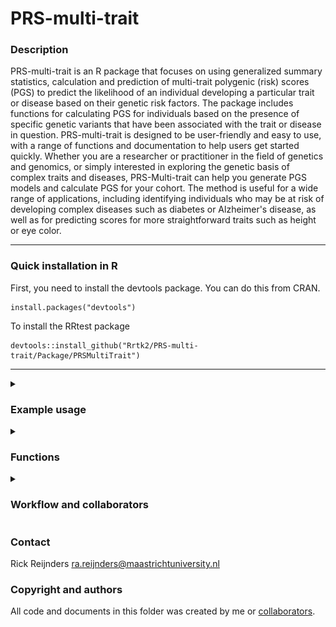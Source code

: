 # PRS-multi-trait


### Description
PRS-multi-trait is an R package that focuses on using generalized summary statistics, calculation and prediction of multi-trait polygenic (risk) scores (PGS) to predict the likelihood of an individual developing a particular trait or disease based on their genetic risk factors. The package includes functions for calculating PGS for individuals based on the presence of specific genetic variants that have been associated with the trait or disease in question. PRS-multi-trait is designed to be user-friendly and easy to use, with a range of functions and documentation to help users get started quickly. Whether you are a researcher or practitioner in the field of genetics and genomics, or simply interested in exploring the genetic basis of complex traits and diseases, PRS-Multi-trait can help you generate PGS models and calculate PGS for your cohort. The method is useful for a wide range of applications, including identifying individuals who may be at risk of developing complex diseases such as diabetes or Alzheimer's disease, as well as for predicting scores for more straightforward traits such as height or eye color.



---

### Quick installation in R
First, you need to install the devtools package. You can do this from CRAN.
```
install.packages("devtools")
```

To install the RRtest package
```
devtools::install_github("Rrtk2/PRS-multi-trait/Package/PRSMultiTrait")
```
---




<details>
<summary>

### Example usage

</summary>

Look at this [example](https://github.com/Rrtk2/PRS-multi-trait/blob/main/Protocols/Example_running_PGSV2.md) to generate a PGS model and afterward to calculate the PGS scores on an toy example.

It breaks down to:
- ``` calcPGS_LDAK(Trait = "Trait", Model = "bayesr") ``` 
- ``` predPRS(bfile = "Cohort Files", Trait = "Trait") ``` 
- ``` collect_all_PRS(cohort = "Cohort Name") ``` 

---

</details>




<details>
<summary>

### Functions

</summary>
The PRSMultiTrait package contains several functions that can be used to calculate polygenic risk scores (PRS) for multiple traits using genome-wide association studies (GWAS) data. Here is a brief overview of the main functions in the package:


| Function        | Description                     |
|-----------| ----------------------------------|
| ``` installDependenciesAndData() ```  |Installs the programs and data required to run the package. |
| ``` getManifest(1) ```  |Retrieves the manifest file containing information about the GWAS studies used in the package.|
| ``` getTraits() ```  |Shows the available traits from the manifest.|
| ``` addGWAStoManifest() ```  |Adds a new GWAS study to the manifest.|
| ``` removeGWASfromManifest() ```  |Removes a GWAS study from the manifest.|
| ``` modifyGWASinManifest() ```  |Modifies a GWAS study in the manifest.|
| ``` calcPGS_LDAK(Trait, Model) ```  |Calculates a PGS model for the specified trait using the specified model.|
| ``` predPRS(bfile, Trait, OverlapSNPsOnly, Force) ```  |Predicts PRS values using the newly made model.|
| ``` collect_all_PRS(cohort) ```  |Collects PRS values for the specified cohort.|
 
 
Please note that this is a summary of the main functions of the package, and the package documentation should be consulted for more detailed information on how to use them.

---

</details>


<details>
<summary>

### Workflow and collaborators

</summary>

![Workflow](https://github.com/Rrtk2/PRS-multi-trait/blob/main/Workflows/Workflow.png)

### Collaborators
Rick Reijnders

Joshua Harvey

Valentin Laroche 

Jarno Koetsier

Niko Amiri

Ehsan Pishva


### Status of project
Setting up repository from existing project.

---

</details>


### Contact
Rick Reijnders ra.reijnders@maastrichtuniversity.nl



### Copyright and authors
All code and documents in this folder was created by me or [collaborators](https://github.com/Rrtk2/PRS-multi-trait/blob/main/AUTHORS.md).
